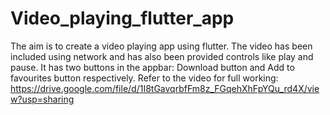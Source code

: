 # Video_playing_flutter_app
The aim is to create a video playing app using flutter. The video has been included using network and has also been provided controls like play and pause. It has two buttons in the appbar: Download button and Add to favourites button respectively.
Refer to the video for full working:
https://drive.google.com/file/d/1I8tGavqrbfFm8z_FGqehXhFpYQu_rd4X/view?usp=sharing
